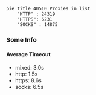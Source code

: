 
```mermaid
pie title 40510 Proxies in list
    "HTTP" : 24319
    "HTTPS": 6231
    "SOCKS" : 14875
```

### Some Info
#### Average Timeout

- mixed: 3.0s
- http: 1.5s
- https: 8.6s
- socks: 6.5s